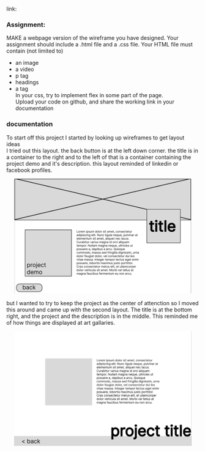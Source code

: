link:<br>
### Assignment: <br>
MAKE a webpage version of the wireframe you have designed. Your assignment should include a .html file and a .css file.
Your HTML file must contain (not limited to)
- an image
- a video
- p tag
- headings
- a tag<br>
In your css, try to implement flex in some part of the page.<br>
Upload your code on github, and share the working link in your documentation

### documentation <br>
To start off this project I started by looking up wireframes to get layout ideas<br>
I tried out this layout. the back button is at the left down corner. the title is in a container to the right and to the left of that is a container containing the project demo and it's description. this layout reminded of linkedin or facebook profiles.

<p align="center">
  <img src="https://github.com/Nouf-Alabbasi/fall-2022_connection-lab/blob/main/weekly_assignment/week2/w1.png" height="300"/>
</p>

but I wanted to try to keep the project as the center of attenction so I moved this around and came up with the second layout. The title is at the bottom right, and the project and the description is in the middle. This reminded me of how things are displayed at art gallaries.
<p align="center">
  <img src="https://github.com/Nouf-Alabbasi/fall-2022_connection-lab/blob/main/weekly_assignment/week2/w2.png" height="300"/>
</p>
